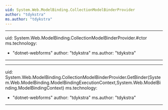 ```yaml
---
uid: System.Web.ModelBinding.CollectionModelBinderProvider
author: "tdykstra"
ms.author: "tdykstra"
---
```


---
uid: System.Web.ModelBinding.CollectionModelBinderProvider.#ctor
ms.technology: 
  - "dotnet-webforms"
author: "tdykstra"
ms.author: "tdykstra"
---

---
uid: System.Web.ModelBinding.CollectionModelBinderProvider.GetBinder(System.Web.ModelBinding.ModelBindingExecutionContext,System.Web.ModelBinding.ModelBindingContext)
ms.technology: 
  - "dotnet-webforms"
author: "tdykstra"
ms.author: "tdykstra"
---
